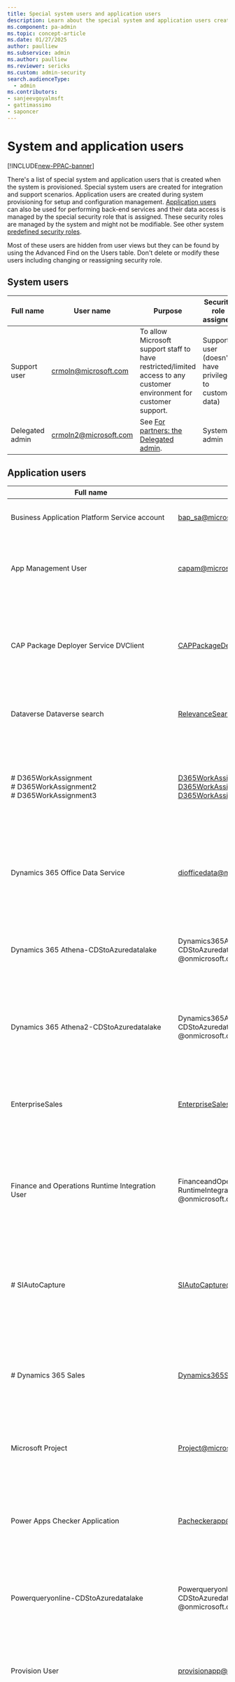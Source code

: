 ```yaml
---
title: Special system users and application users
description: Learn about the special system and application users created when the system is provisioned, including assigned security role, user name, and purpose.
ms.component: pa-admin
ms.topic: concept-article
ms.date: 01/27/2025
author: paulliew
ms.subservice: admin
ms.author: paulliew
ms.reviewer: sericks
ms.custom: admin-security
search.audienceType: 
  - admin
ms.contributors:
- sanjeevgoyalmsft 
- gattimassimo
- saponcer
---
```


# System and application users

[!INCLUDE[new-PPAC-banner](~/includes/new-PPAC-banner.md)]

There's a list of special system and application users that is created when the system is provisioned.  Special system users are created for integration and support scenarios. Application users are created during system provisioning for setup and configuration management.  [Application users](create-users.md#create-an-application-user) can also be used for performing back-end services and their data access is managed by the special security role that is assigned. These security roles are managed by the system and might not be modifiable. See other system [predefined security roles](database-security.md#predefined-security-roles).  

Most of these users are hidden from user views but they can be found by using the Advanced Find on the Users table.  Don't delete or modify these users including changing or reassigning security role.

## System users

|Full name  |User name  |Purpose  | Security role assigned |
|-----------|-----------|---------|------------------------|
| Support user |crmoln@microsoft.com |To allow Microsoft support staff to have restricted/limited access to any customer environment for customer support. |Support user (doesn't have privilege to customer data) |
| Delegated admin |crmoln2@microsoft.com |See [For partners: the Delegated admin](for-partners-delegated-administrator.md). |System admin |

## Application users

|Full name  |User name  |Purpose  | Security role assigned |
|-----------|-----------|---------|------------------------|
| Business Application Platform Service account |bap_sa@microsoft.com |To set up Power Apps system and configurations. |System admin |
| App Management User | capam@microsoft.com | To allow App Management Services to query tenant details such as Tenant country | System admin |
| CAP Package Deployer Service DVClient | CAPPackageDeployerServiceDVClient@onmicrosoft.com | To import solutions into customer environments for customer-driven installations from Power Platform admin center. | System admin |
| Dataverse Dataverse search | RelevanceSearch@onmicrosoft.com | To fetch table data and metadata for Dataverse search feature | System admin |
| # D365WorkAssignment<br> # D365WorkAssignment2<br> # D365WorkAssignment3 | D365WorkAssignment@onmicrosoft.com<br> D365WorkAssignment2@onmicrosoft.com<br> D365WorkAssignment3@onmicrosoft.com | Service application to perform data integration between Dataverse and the Work assignment feature in Dynamics 365 Sales. | Sales Work Assignment API Access and Sales Work Assignment API Extended Access |
| Dynamics 365 Office Data Service | diofficedata@microsoft.com |Service Application to perform data integration between Microsoft Dataverse and Microsoft 365. | DataLakeWorkspaceAppAccess |
| Dynamics 365 Athena-CDStoAzuredatalake | Dynamics365Athena-<br />CDStoAzuredatalake<br />@onmicrosoft.com |Service application to perform data integration between Microsoft Dataverse to Azure Data Lake. |DataLakeWorkspaceAppAccess |
| Dynamics 365 Athena2-CDStoAzuredatalake | Dynamics365Athena2-<br />CDStoAzuredatalake<br />@onmicrosoft.com |Service application to perform data integration between Dataverse to Azure Data Lake. |DataLakeWorkspaceAppAccess |
| EnterpriseSales | EnterpriseSales@onmicrosoft.com |Service application to perform data integration between Dataverse (Sales) to Azure Data Lake. |N/A |
| Finance and Operations Runtime Integration User | FinanceandOperations<br />RuntimeIntegrationUser<br />@onmicrosoft.com |Service application to perform dual-write data integration between Dataverse and finance and operations apps. |Finance and Operations Integration User |
| # SIAutoCapture | SIAutoCapture@onmicrosoft.com | To be used for Auto Capture solution business requirements to perform data query and execute plugins from backend services. | SalesInsights AutoCapture Admin |
| # Dynamics 365 Sales | Dynamics365Sales@onmicrosoft.com | To allow Dynamics 365 Sales to communicate with Dataverse and Azure Data Lake for analysis and data updates. | Sales system data sync and EAC App Access |
| Microsoft Project | Project@microsoft.com |Allow Project for the Web and Roadmap Service to communicate with Dataverse. |Project System and Portfolio User |
| Power Apps Checker Application | Pacheckerapp@microsoft.com |To perform static analysis of Power Apps solutions to assist in identifying performance and stability risks. |Export customizations and Solution checker |
| Powerqueryonline-CDStoAzuredatalake | Powerqueryonline-<br />CDStoAzuredatalake<br />@onmicrosoft.com |Service application to perform data query between Dataverse and Azure Data Lake. |N/A |
| Provision User | provisionapp@fabrikam.com |To perform Application installation from AppSource or System updates from Microsoft. |System admin |
| DataLakeStorage | DataLakeStorage@onmicrosoft.com | To allow solutions to manage workspaces, workspace permissions and the discovery of workspaces. | DataLakeWorkspaceAppAccess |
| JobServicePreProd| JobServicePreProd<br />@onmicrosoft.com| Enable satellite services to schedule and dispatch messages to independently built workloads with guaranteed delivery of messages based on service-defined policies. | System admin |
| JobServiceProd| JobServiceProd@onmicrosoft.com| Enable satellite services to schedule and dispatch messages to independently built workloads with guaranteed delivery of messages based on service-defined policies. | System admin |
| # CCADataAnalyticsML | CCADAAdmins@onmicrosoft.com | To allow AI insights in customer care apps like Customer Service, Field Service, etc. | System Customizer and System admin |
| # CDSReportService | CDSReportService@onmicrosoft.com | To allow user to run reports. |N/A |
| # CTQHotPath  | CTQHotpath@onmicrosoft.com         | To perform data integration between Omnichannel for Customer Service and Dataverse. | ServiceReader, ServiceWriter                                                           |
| # CTQWarmPath  | CTQWarmpath@onmicrosoft.com        | To perform data integration between Omnichannel for Customer Service and Dataverse. | Omnichannel supervisor, Omnichannel agent, Omnichannel administrator, ServiceReader, ServiceWriter, ServiceDelete |
| # CTQDiagnostics | CTQDiagnostics@onmicrosoft.com     | To generate insights for Unified Routing.                                   | ServiceReader, ServiceWriter  |                                                  
| Power Platform Dataflows | ppdfcdsclient@onmicrosoft.com | Power Platform Dataflows service application to perform data preparation and loading into Dataverse and Azure Data Lake. | System Administrator
| AIBuilderProd | aibuilderfpapp@onmicrosoft.com | To perform authentication for AI Builder. | System admin |
| PowerAutomate-ProcessMining | PowerAutomate-ProcessMining<br />@onmicrosoft.com | To allow Process Advisor service to interact with Dataverse. | Environment Maker, Process Advisor Application |
| AriaMdlExporter | AriaMdlExporter@onmicrosoft.com | To export data from Engagement Insights to Managed Data Lake. | DataLakeWorkspaceAppAccess |
| CDSFileStorage | CDSFileStorage@onmicrosoft.com | To perform background operations like Organization Lifecycle (OLC) operations, file reconciliation and migration. | FileStoreService App Access |
| CDSUserManagement | CDSUserManagement<br />@onmicrosoft.com | To provision and synchronize users into Dataverse from Active Directory. | System Administrator |
|GDSGlobalDiscovery | GDSGlobalDiscovery<br />@onmicrosoft.com | To validate which environments that users can access. | Global Discovery Service  |
| PowerPlatformAuthorization | PowerPlatformAuthorization<br />@onmicrosoft.com | To aggregate environment role assignments for tenant-wide discovery. | Global Discovery Service  |
| BAP | BAP@onmicrosoft.com | To perform administrative operations on Dataverse linked environments: fetch user roles, provision users, assign roles in Power Platform portals.| N/A |
| Microsoft Forms Pro | enterprisesurveyappuser<br />@contoso.com | To perform data integration between Dynamics 365 Customer Voice and Dataverse | System Administrator  |
| PowerVIrtualAgents  | PowerVirtualAgents<br />@onmicrosoft.com | To manage the PVA capabilities within environments | CCI Admin, System Customizer, and Environment Maker    |
| BizQA | BizQA@onmicrosoft.com | To access search telemetry to improve search experience | BizQAApp   |
| ProductInsights | ProductInsights@onmicrosoft.com | To export data from Customer Insights to Engagement Insights | DataLakeWorkspaceAppAccess    |
| Dynamics365 SalesForecasting | Dynamics365SalesForecasting<br />@onmicrosoft.com | To fetch table data and metadata for forecasting feature | ForecastAppUser    |
| # Omnichannel | Ominichannel@onmicrosoft.com | To perform data integration between Omnichannel for Customer Service and Dataverse | System admin    |
| # PowerAppsDataPlaneBackend | PowerAppsDataPlaneBackend@onmicrosoft.com | To allow Power Apps to integrate with Dataverse | PowerAppsRPRole |
| # PowerAppsCustomerManagementPlaneBackend | PowerAppsCustomerManagementPlaneBackend@onmicrosoft.com | To allow Power Apps to integrate with Dataverse | PowerAppsRPRole |
| # Flow-RP | Flow-RP@onmicrosoft.com | To allow Power Automate to integrate with Dataverse | Flow-RP Role |
| # DataSyncService-\<REGION\> | DataSyncService-\<REGION\><br />@onmicrosoft.com | To read data for Azure Data Lake sync | Data Sync Service  |
| # DataSyncFramework-\<REGION\> | DataSyncFramework-\<REGION\>@onmicrosoft.com | To read data for Azure Data Lake sync | Data Sync Framework  |
| # Sharepoint Syntex | SharepointSyntex@onmicrosoft.com | To allow Sharepoint to use AI Builder document processing models | Basic User  |
| # InsightsAppsPlatform | InsightsAppsPlatform@onmicrosoft.com | For insights generation and ingestion of data into Dataverse | Insights Apps Platform Role  |
| # SSSAdminProd | SSSAdminProd@onmicrosoft.com | To allow Server Side Sync to integrate with Dataverse | System admin    |
| Apollo | capaeinfra@microsoft.com | For performing organization lifecycle operations for Dataverse | Service Writer Role |
| Dataverse Information Protection | dvinfoprotection@microsoft.com | Allows Microsoft Purview to integrate with Dataverse. | Service Reader Role, PurviewLabelRole |

## The purpose of the system account?

- The System user is a built-in user account that is used to allow customers to perform system updates via plug-ins.
- The primary usage of this user account is to meet special business requirements that require elevation of privileges; for example, running background processes to integrate with other applications.
- It can also be used to handle rollup scenarios where individual users don't have the required privilege. For example, the priority of a Case is automatically set to the highest priority of an individual user’s tasks and individual users can only update their own task priority but not the Case priority.

## Technical details on permissions?

- This user account can perform any actions and has all system privileges.
- Records created/updated by this user account are audited.

## Technical details on the security?

- This user account can't sign in to Dynamics 365 apps.  
- Administrators have the option to use this user account when registering their plug-ins.
- This user account doesn't have a mailbox, so they can't be used to send or receive emails.
- Since you can't log into the apps using this user account, it doesn't have any related entities (user settings, queues, calendar, team membership, internal address, etc.).
- The details of this user account can't be modified from the User Form interface.
- This user account doesn't show up in any views.

## The purpose of the application users?

- The application user is a built-in user account that is used to perform integration and system back-end service to support a particular feature.  
- Since these are built-in user accounts, they shouldn't be updated. The security roles that are assigned to these accounts shouldn't be updated either. This is to prevent any service outages.  
- These users don't consume any service licenses.

[!INCLUDE[footer-include](../includes/footer-banner.md)]
